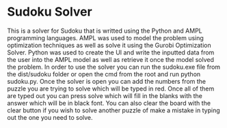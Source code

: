 # Sudoku Solver
This is a solver for Sudoku that is writted using the Python and AMPL programming languages. AMPL was used to model the problem using optimization techniques as well as solve it using the Gurobi Optimization Solver. Python was used to create the UI and write the inputted data from the user into the AMPL model as well as retrieve it once the model solved the problem. In order to use the solver you can run the sudoku.exe file from the dist/sudoku folder or open the cmd from the root and run python sudoku.py. Once the solver is open you can add the numbers from the puzzle you are trying to solve which will be typed in red. Once all of them are typed out you can press solve which will fill in the blanks with the answer which will be in black font. You can also clear the board with the clear button if you wish to solve another puzzle of make a mistake in typing out the one you need to solve. 
